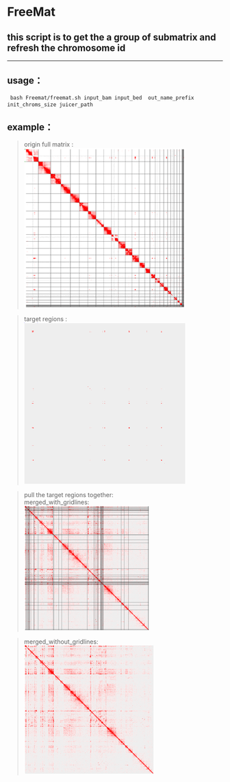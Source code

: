 # **FreeMat**
## **this script is to get the a group of submatrix and refresh the chromosome id**

---------------------
## usage：

```
 bash Freemat/freemat.sh input_bam input_bed  out_name_prefix  init_chroms_size juicer_path 
```
## example：
> origin full matrix : <br>
![avatar](example/full_mat.png) 

> target regions : <br>
![avatar](example/sparse_mat.png)

> pull the target regions together: <br>
> merged_with_gridlines: <br>
![avatar](example/merged_with_gridlines.png)

> merged_without_gridlines: <br>
![avatar](example/merged_without_gridlines.png)
